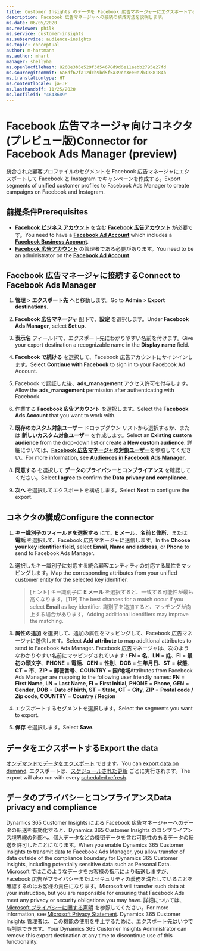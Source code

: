 ```yaml
---
title: Customer Insights のデータを Facebook 広告マネージャーにエクスポートする
description: Facebook 広告マネージャへの接続の構成方法を説明します。
ms.date: 06/05/2020
ms.reviewer: philk
ms.service: customer-insights
ms.subservice: audience-insights
ms.topic: conceptual
author: m-hartmann
ms.author: mhart
manager: shellyha
ms.openlocfilehash: 8260e3b5e529f3d54678d9d6e11aebb2795e27fd
ms.sourcegitcommit: 6a6df62fa12dcb9bd5f5a39cc3ee0e2b3988184b
ms.translationtype: HT
ms.contentlocale: ja-JP
ms.lasthandoff: 11/25/2020
ms.locfileid: "4643689"
---
```

# <a name="connector-for-facebook-ads-manager-preview"></a><span data-ttu-id="914a4-103">Facebook 広告マネージャ向けコネクタ (プレビュー版)</span><span class="sxs-lookup"><span data-stu-id="914a4-103">Connector for Facebook Ads Manager (preview)</span></span>

<span data-ttu-id="914a4-104">統合された顧客プロファイルのセグメントを Facebook 広告マネージャにエクスポートして Facebook と Instagram でキャンペーンを作成する。</span><span class="sxs-lookup"><span data-stu-id="914a4-104">Export segments of unified customer profiles to Facebook Ads Manager to create campaigns on Facebook and Instagram.</span></span>

## <a name="prerequisites"></a><span data-ttu-id="914a4-105">前提条件</span><span class="sxs-lookup"><span data-stu-id="914a4-105">Prerequisites</span></span>

- <span data-ttu-id="914a4-106">[**Facebook ビジネス アカウント**](https://business.facebook.com/) を含む [**Facebook 広告アカウント**](https://www.facebook.com/business/learn/lessons/step-by-step-ads-manager-account) が必要です。</span><span class="sxs-lookup"><span data-stu-id="914a4-106">You need to have a [**Facebook Ad Account**](https://www.facebook.com/business/learn/lessons/step-by-step-ads-manager-account) which includes a [**Facebook Business Account**](https://business.facebook.com/).</span></span>
- <span data-ttu-id="914a4-107">[**Facebook 広告アカウント**](https://www.facebook.com/business/learn/lessons/step-by-step-ads-manager-account) の管理者である必要があります。</span><span class="sxs-lookup"><span data-stu-id="914a4-107">You need to be an administrator on the [**Facebook Ad Account**](https://www.facebook.com/business/learn/lessons/step-by-step-ads-manager-account).</span></span>

## <a name="connect-to-facebook-ads-manager"></a><span data-ttu-id="914a4-108">Facebook 広告マネージャに接続する</span><span class="sxs-lookup"><span data-stu-id="914a4-108">Connect to Facebook Ads Manager</span></span>

1. <span data-ttu-id="914a4-109">**管理** > **エクスポート先** へと移動します。</span><span class="sxs-lookup"><span data-stu-id="914a4-109">Go to **Admin** > **Export destinations**.</span></span>

1. <span data-ttu-id="914a4-110">**Facebook 広告マネージャ** 配下で、**設定** を選択します。</span><span class="sxs-lookup"><span data-stu-id="914a4-110">Under **Facebook Ads Manager**, select **Set up**.</span></span>

1. <span data-ttu-id="914a4-111">**表示名** フィールドで、エクスポート先にわかりやすい名前を付けます。</span><span class="sxs-lookup"><span data-stu-id="914a4-111">Give your export destination a recognizable name in the **Display name** field.</span></span>

1. <span data-ttu-id="914a4-112">**Facebook で続ける** を選択して、Facebook 広告アカウントにサインインします。</span><span class="sxs-lookup"><span data-stu-id="914a4-112">Select **Continue with Facebook** to sign in to your Facebook Ad Account.</span></span>

1. <span data-ttu-id="914a4-113">Facebook で認証した後、**ads_management** アクセス許可を付与します。</span><span class="sxs-lookup"><span data-stu-id="914a4-113">Allow the **ads_management** permission after authenticating with Facebook.</span></span>

1. <span data-ttu-id="914a4-114">作業する **Facebook 広告アカウント** を選択します。</span><span class="sxs-lookup"><span data-stu-id="914a4-114">Select the **Facebook Ads Account** that you want to work with.</span></span>

1. <span data-ttu-id="914a4-115">**既存のカスタム対象ユーザー** ドロップダウン リストから選択するか、または **新しいカスタム対象ユーザー** を作成します。</span><span class="sxs-lookup"><span data-stu-id="914a4-115">Select an **Existing custom audience** from the drop-down list or create a **New custom audience**.</span></span> <span data-ttu-id="914a4-116">詳細については、[**Facebook 広告マネージャの対象ユーザー**](https://www.facebook.com/business/help/744354708981227?id=2469097953376494)を参照してください。</span><span class="sxs-lookup"><span data-stu-id="914a4-116">For more information, see [**Audiences in Facebook Ads Manager**](https://www.facebook.com/business/help/744354708981227?id=2469097953376494).</span></span>

1. <span data-ttu-id="914a4-117">**同意する** を選択して **データのプライバシーとコンプライアンス** を確認してください。</span><span class="sxs-lookup"><span data-stu-id="914a4-117">Select **I agree** to confirm the **Data privacy and compliance**.</span></span>

1. <span data-ttu-id="914a4-118">**次へ** を選択してエクスポートを構成します。</span><span class="sxs-lookup"><span data-stu-id="914a4-118">Select **Next** to configure the export.</span></span>

## <a name="configure-the-connector"></a><span data-ttu-id="914a4-119">コネクタの構成</span><span class="sxs-lookup"><span data-stu-id="914a4-119">Configure the connector</span></span>

1. <span data-ttu-id="914a4-120">**キー識別子のフィールドを選択する** にて、**E メール**、**名前と住所**、または **電話** を選択して、Facebook 広告マネージャに送信します。</span><span class="sxs-lookup"><span data-stu-id="914a4-120">In the **Choose your key identifier field**, select **Email**, **Name and address**, or **Phone** to send to Facebook Ads Manager.</span></span>

1. <span data-ttu-id="914a4-121">選択したキー識別子に対応する統合顧客エンティティの対応する属性をマッピングします。</span><span class="sxs-lookup"><span data-stu-id="914a4-121">Map the corresponding attributes from your unified customer entity for the selected key identifier.</span></span>
   > <span data-ttu-id="914a4-122">[ヒント] キー識別子に **E メール** を選択すると、一致する可能性が最も高くなります。</span><span class="sxs-lookup"><span data-stu-id="914a4-122">[TIP] The best chances for a match occur if you select **Email** as key identifier.</span></span> <span data-ttu-id="914a4-123">識別子を追加すると、マッチングが向上する場合があります。</span><span class="sxs-lookup"><span data-stu-id="914a4-123">Adding additional identifiers may improve the matching.</span></span>

1. <span data-ttu-id="914a4-124">**属性の追加** を選択して、追加の属性をマッピングして、Facebook 広告マネージャに送信します。</span><span class="sxs-lookup"><span data-stu-id="914a4-124">Select **Add attribute** to map additional attributes to send to Facebook Ads Manager.</span></span> <span data-ttu-id="914a4-125">Facebook 広告マネージャは、次のようなわかりやすい名前にマッピングされています : **FN** = **名**、**LN** = **姓**、**FI** = **最初の頭文字**、**PHONE** = **電話**、**GEN** = **性別**、**DOB** = **生年月日**、**ST** = **状態**、**CT** = **市**、**ZIP** = **郵便番号**、**COUNTRY** = **国/地域**</span><span class="sxs-lookup"><span data-stu-id="914a4-125">Attributes from Facebook Ads Manager are mapping to the following user friendly names: **FN** = **First Name**, **LN** = **Last Name**, **FI** = **First Initial**, **PHONE** = **Phone**, **GEN** = **Gender**, **DOB** = **Date of birth**, **ST** = **State**, **CT** = **City**, **ZIP** = **Postal code / Zip code**, **COUNTRY** = **Country / Region**</span></span>

1. <span data-ttu-id="914a4-126">エクスポートするセグメントを選択します。</span><span class="sxs-lookup"><span data-stu-id="914a4-126">Select the segments you want to export.</span></span>

1. <span data-ttu-id="914a4-127">**保存** を選択します。</span><span class="sxs-lookup"><span data-stu-id="914a4-127">Select **Save**.</span></span>

## <a name="export-the-data"></a><span data-ttu-id="914a4-128">データをエクスポートする</span><span class="sxs-lookup"><span data-stu-id="914a4-128">Export the data</span></span>

<span data-ttu-id="914a4-129">[オンデマンドでデータをエクスポート](export-destinations.md) できます。</span><span class="sxs-lookup"><span data-stu-id="914a4-129">You can [export data on demand](export-destinations.md).</span></span> <span data-ttu-id="914a4-130">エクスポートは、[スケジュールされた更新](system.md#schedule-tab) ごとに実行されます。</span><span class="sxs-lookup"><span data-stu-id="914a4-130">The export will also run with every [scheduled refresh](system.md#schedule-tab).</span></span>

## <a name="data-privacy-and-compliance"></a><span data-ttu-id="914a4-131">データのプライバシーとコンプライアンス</span><span class="sxs-lookup"><span data-stu-id="914a4-131">Data privacy and compliance</span></span>

<span data-ttu-id="914a4-132">Dynamics 365 Customer Insights による Facebook 広告マネージャーへのデータの転送を有効化すると、Dynamics 365 Customer Insights のコンプライアンス境界線の外部へ、個人データなどの機密データを含む可能性のあるデータの転送を許可したことになります。</span><span class="sxs-lookup"><span data-stu-id="914a4-132">When you enable Dynamics 365 Customer Insights to transmit data to Facebook Ads Manager, you allow transfer of data outside of the compliance boundary for Dynamics 365 Customer Insights, including potentially sensitive data such as Personal Data.</span></span> <span data-ttu-id="914a4-133">Microsoft ではこのようなデータをお客様の指示により転送しますが、Facebook 広告がプライバシーまたはセキュリティの義務を満たしていることを確認するのはお客様の責任になります。</span><span class="sxs-lookup"><span data-stu-id="914a4-133">Microsoft will transfer such data at your instruction, but you are responsible for ensuring that Facebook Ads meet any privacy or security obligations you may have.</span></span> <span data-ttu-id="914a4-134">詳細については、[Microsoft プライバシーに関する声明](https://go.microsoft.com/fwlink/?linkid=396732) を参照してください。</span><span class="sxs-lookup"><span data-stu-id="914a4-134">For more information, see [Microsoft Privacy Statement](https://go.microsoft.com/fwlink/?linkid=396732).</span></span>
<span data-ttu-id="914a4-135">Dynamics 365 Customer Insights 管理者は、この機能の使用を中止するために、エクスポート先はいつでも削除できます。</span><span class="sxs-lookup"><span data-stu-id="914a4-135">Your Dynamics 365 Customer Insights Administrator can remove this export destination at any time to discontinue use of this functionality.</span></span>
